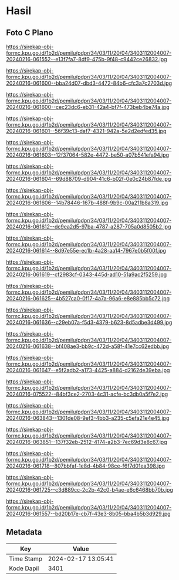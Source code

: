 # Hasil

## Foto C Plano

https://sirekap-obj-formc.kpu.go.id/1b2d/pemilu/pdpr/34/03/11/20/04/3403112004007-20240216-061552--e13f7fa7-8df9-475b-9f48-c9442ce26832.jpg

https://sirekap-obj-formc.kpu.go.id/1b2d/pemilu/pdpr/34/03/11/20/04/3403112004007-20240216-061600--bba24d07-dbd3-4472-84b6-cfc3a7c2703d.jpg

https://sirekap-obj-formc.kpu.go.id/1b2d/pemilu/pdpr/34/03/11/20/04/3403112004007-20240216-061600--cec23dc6-eb31-42a4-bf7f-473beb4be74a.jpg

https://sirekap-obj-formc.kpu.go.id/1b2d/pemilu/pdpr/34/03/11/20/04/3403112004007-20240216-061601--56f39c13-daf7-4321-942a-5e2d2edfed35.jpg

https://sirekap-obj-formc.kpu.go.id/1b2d/pemilu/pdpr/34/03/11/20/04/3403112004007-20240216-061603--12f37064-582e-4472-be50-a07b541efa94.jpg

https://sirekap-obj-formc.kpu.go.id/1b2d/pemilu/pdpr/34/03/11/20/04/3403112004007-20240216-061604--69d88709-d904-41c6-b02f-0e0c24b87fde.jpg

https://sirekap-obj-formc.kpu.go.id/1b2d/pemilu/pdpr/34/03/11/20/04/3403112004007-20240216-061606--14b78446-167b-488f-9b9c-00a211b8a319.jpg

https://sirekap-obj-formc.kpu.go.id/1b2d/pemilu/pdpr/34/03/11/20/04/3403112004007-20240216-061612--dc9ea2d5-97ba-4787-a287-705a0d8505b2.jpg

https://sirekap-obj-formc.kpu.go.id/1b2d/pemilu/pdpr/34/03/11/20/04/3403112004007-20240216-061614--8d97e55e-ec1b-4a28-aa14-7967e0b5f00f.jpg

https://sirekap-obj-formc.kpu.go.id/1b2d/pemilu/pdpr/34/03/11/20/04/3403112004007-20240216-061619--cf2983cf-0343-445d-ad10-51a9ac2f5259.jpg

https://sirekap-obj-formc.kpu.go.id/1b2d/pemilu/pdpr/34/03/11/20/04/3403112004007-20240216-061625--4b527ca0-0f17-4a7a-96a6-e8e885bb5c72.jpg

https://sirekap-obj-formc.kpu.go.id/1b2d/pemilu/pdpr/34/03/11/20/04/3403112004007-20240216-061636--c29eb07a-f5d3-4379-b623-8d5adbe3d499.jpg

https://sirekap-obj-formc.kpu.go.id/1b2d/pemilu/pdpr/34/03/11/20/04/3403112004007-20240216-061638--bf408ae3-bb9c-472d-a58f-41e7cc62edbb.jpg

https://sirekap-obj-formc.kpu.go.id/1b2d/pemilu/pdpr/34/03/11/20/04/3403112004007-20240216-061647--e5f2adb2-a173-4425-a884-d2162de39eba.jpg

https://sirekap-obj-formc.kpu.go.id/1b2d/pemilu/pdpr/34/03/11/20/04/3403112004007-20240216-075522--84bf3ce2-2703-4c31-acfe-bc3db0a5f7e2.jpg

https://sirekap-obj-formc.kpu.go.id/1b2d/pemilu/pdpr/34/03/11/20/04/3403112004007-20240216-063843--1301de08-9ef3-4bb3-a235-c5efa21e4e45.jpg

https://sirekap-obj-formc.kpu.go.id/1b2d/pemilu/pdpr/34/03/11/20/04/3403112004007-20240216-063851--137f32eb-2512-4174-a2b3-7ec69d3e8c67.jpg

https://sirekap-obj-formc.kpu.go.id/1b2d/pemilu/pdpr/34/03/11/20/04/3403112004007-20240216-061718--807bbfaf-1e8d-4b84-98ce-f6f7d01ea398.jpg

https://sirekap-obj-formc.kpu.go.id/1b2d/pemilu/pdpr/34/03/11/20/04/3403112004007-20240216-061725--c3d889cc-2c2b-42c0-b4ae-e6c6468bb70b.jpg

https://sirekap-obj-formc.kpu.go.id/1b2d/pemilu/pdpr/34/03/11/20/04/3403112004007-20240216-061557--bd20b17e-cb7f-43e3-8b05-bba4b5b3d929.jpg


## Metadata

| Key        | Value               |
| ---------- | ------------------- |
| Time Stamp | 2024-02-17 13:05:41 |
| Kode Dapil | 3401                |



